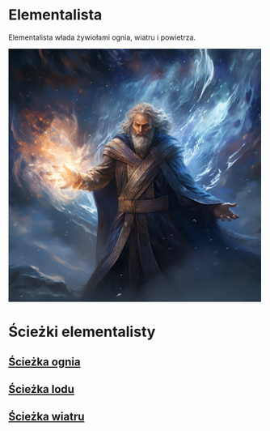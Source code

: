 # Elementalista

Elementalista włada żywiołami ognia, wiatru i powietrza.

<img src="imgs/elementalista.png" width="500">

# Ścieżki elementalisty

## [Ścieżka ognia](/docs/klasy/elementalista/sciezki/ogien.md)
## [Ścieżka lodu](/docs/klasy/elementalista/sciezki/lod.md)
## [Ścieżka wiatru](/docs/klasy/elementalista/sciezki/wiatr.md)
